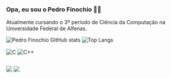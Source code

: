 ### Opa, eu sou o Pedro Finochio ✌🏻

Atualmente cursando o 3º período de Ciência da Computação na Universidade Federal de Alfenas.

![Pedro Finochio GitHub stats](https://github-readme-stats.vercel.app/api?username=PedroFinochio&show_icons=true&theme=dracula) 
![Top Langs](https://github-readme-stats.vercel.app/api/top-langs/?username=PedroFinochio&layout=compact&theme=dracula)

<div style="display: inline-block;">
    <img align="center" alt="C" src="https://img.shields.io/badge/C-00599C?style=for-the-badge&logo=c&logoColor=white">
    <img align="center" alt="C++" src="https://img.shields.io/badge/C%2B%2B-00599C?style=for-the-badge&logo=c%2B%2B&logoColor=white">
</div>

## 

<div> 
  <a href="https://instagram.com/pedro_finochioo" target="_blank"><img src="https://img.shields.io/badge/-Instagram-%23E4405F?style=for-the-badge&logo=instagram&logoColor=white" target="_blank"></a>
  <a href = "mailto:pedro.finochio@sou.unifal-mg.edu.br"><img src="https://img.shields.io/badge/-Gmail-%23333?style=for-the-badge&logo=gmail&logoColor=white" target="_blank"></a>
  
  
</div>
